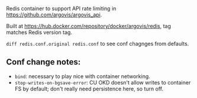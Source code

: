 Redis container to support API rate limiting in https://github.com/argovis/argovis_api.

Built at https://hub.docker.com/repository/docker/argovis/redis, tag matches Redis version tag.

`diff redis.conf.original redis.conf` to see conf chagnges from defaults.

## Conf change notes:

 - `bind`: necessary to play nice with container networking.
 - `stop-writes-on-bgsave-error`: CU OKD doesn't allow writes to container FS by default; don't really need persistence here, so turn off.
